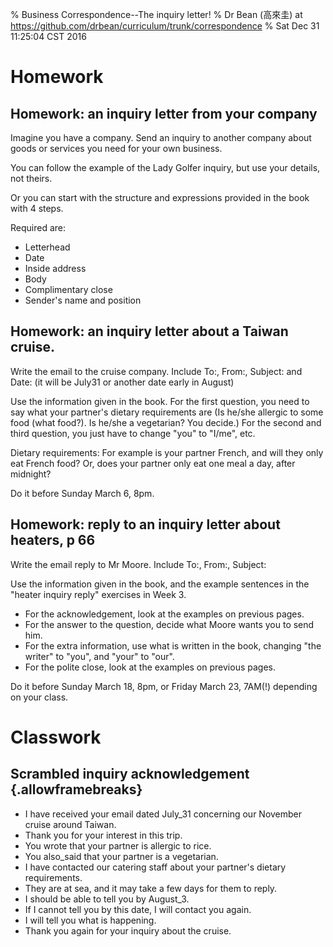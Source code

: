 % Business Correspondence--The inquiry letter!
% Dr Bean (高來圭) at https://github.com/drbean/curriculum/trunk/correspondence
% Sat Dec 31 11:25:04 CST 2016

# Homework

## Homework: an inquiry letter from your company

Imagine you have a company. Send an inquiry to another company about goods or services you need for your own business.

You can follow the example of the Lady Golfer inquiry, but use your details, not theirs.

Or you can start with the structure and expressions provided in the book with 4 steps.

Required are:

- Letterhead
- Date
- Inside address
- Body
- Complimentary close
- Sender's name and position

## Homework: an inquiry letter about a Taiwan cruise.

Write the email to the cruise company. Include To:, From:, Subject: and Date: (it will be July31 or another date early in August)

Use the information given in the book. For the first question, you need to say what your partner's dietary requirements are (Is he/she allergic to some food (what food?). Is he/she a vegetarian? You decide.) For the second and third question, you just have to change "you" to "I/me", etc.

Dietary requirements: For example is your partner French, and will they only eat French food? Or, does your partner only eat one meal a day, after midnight?

Do it before Sunday March 6, 8pm.

## Homework: reply to an inquiry letter about heaters, p 66

Write the email reply to Mr Moore. Include To:, From:, Subject:

Use the information given in the book, and the example sentences in the "heater inquiry reply" exercises in Week 3.

* For the acknowledgement, look at the examples on previous pages.
* For the answer to the question, decide what Moore wants you to send him.
* For the extra information, use what is written in the book, changing "the writer" to "you", and "your" to "our".
* For the polite close, look at the examples on previous pages.

Do it before Sunday March 18, 8pm, or Friday March 23, 7AM(!) depending on your class.

# Classwork

## Scrambled inquiry acknowledgement {.allowframebreaks}
 

- I have received your email dated July_31 concerning our November cruise around Taiwan.
- Thank you for your interest in this trip.
- You wrote that your partner is allergic to rice.
- You also_said that your partner is a vegetarian.
- I have contacted our catering staff about your partner's dietary requirements.
- They are at sea, and it may take a few days for them to reply.
- I should be able to tell you by August_3.
- If I cannot tell you by this date, I will contact you again.
- I will tell you what is happening.
- Thank you again for your inquiry about the cruise.
